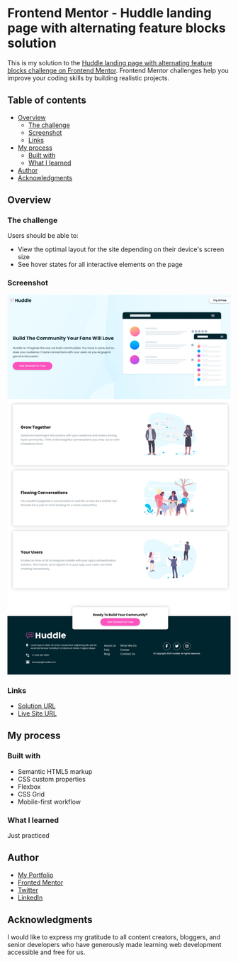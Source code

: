 # Frontend Mentor - Huddle landing page with alternating feature blocks solution

This is my solution to the [Huddle landing page with alternating feature blocks challenge on Frontend Mentor](https://www.frontendmentor.io/challenges/huddle-landing-page-with-alternating-feature-blocks-5ca5f5981e82137ec91a5100). Frontend Mentor challenges help you improve your coding skills by building realistic projects.

## Table of contents

- [Overview](#overview)
  - [The challenge](#the-challenge)
  - [Screenshot](#screenshot)
  - [Links](#links)
- [My process](#my-process)
  - [Built with](#built-with)
  - [What I learned](#what-i-learned)
- [Author](#author)
- [Acknowledgments](#acknowledgments)

## Overview

### The challenge

Users should be able to:

- View the optimal layout for the site depending on their device's screen size
- See hover states for all interactive elements on the page

### Screenshot

![img](./images/screenshot.png)

### Links

- [Solution URL](https://github.com/MahmoodHashem/Mentor-Challanges/tree/main/huddle-landing-page-with-feature-blocks)
- [Live Site URL](https://mahmoodhashem.github.io/Mentor-Challanges/huddle-landing-page-with-feature-blocks/index.html)

## My process

### Built with

- Semantic HTML5 markup
- CSS custom properties
- Flexbox
- CSS Grid
- Mobile-first workflow

### What I learned

Just practiced 

## Author

- [My Portfolio](https://main--mahmood-hashemi.netlify.app/)
- [Fronted Mentor](https://www.frontendmentor.io/profile/MahmoodHasheme/yourusername)
- [Twitter](https://twitter.com/Mahmood18999963)
- [LinkedIn](https://www.linkedin.com/in/shah-mahmood-hashemi-55172a276/)

## Acknowledgments

I would like to express my gratitude to all content creators, bloggers, and senior developers who have generously made learning web development accessible and free for us.
